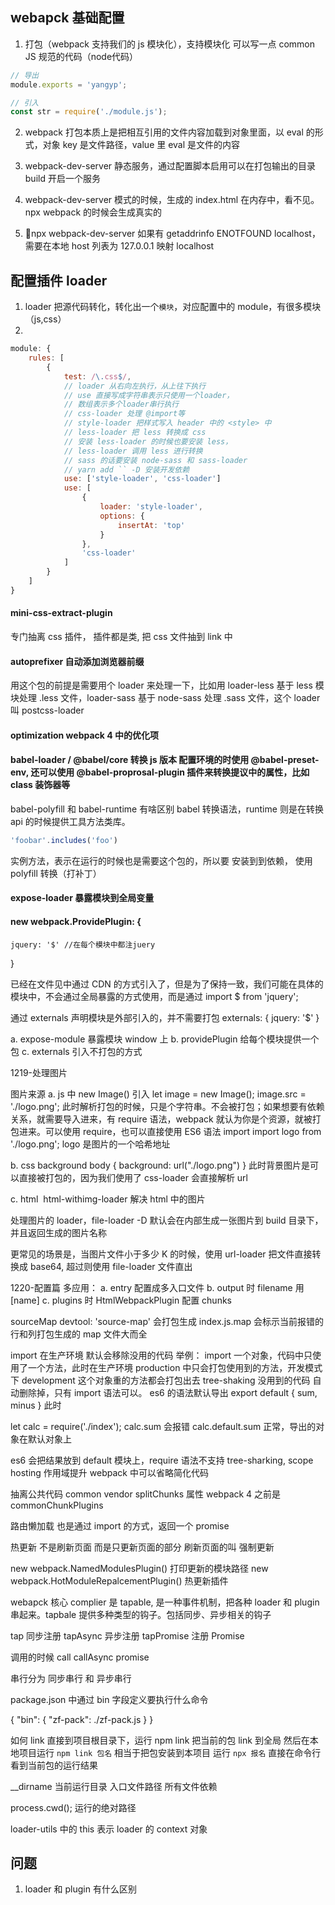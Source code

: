 ## webapck 基础配置

1. 打包（webpack 支持我们的 js 模块化），支持模块化 可以写一点 common JS 规范的代码（node代码）
```js
// 导出
module.exports = 'yangyp'; 

// 引入
const str = require('./module.js');
```

2. webpack 打包本质上是把相互引用的文件内容加载到对象里面，以 eval 的形式，对象 key 是文件路径，value 里 eval 是文件的内容

3. webpack-dev-server 静态服务，通过配置脚本启用可以在打包输出的目录 build 开启一个服务

4. webpack-dev-server 模式的时候，生成的 index.html 在内存中，看不见。npx webpack 的时候会生成真实的

5. npx webpack-dev-server 如果有 getaddrinfo ENOTFOUND localhost，需要在本地 host 列表为 127.0.0.1 映射 localhost 


## 配置插件 loader

1. loader 把源代码转化，转化出一个`模块`，对应配置中的 module，有很多模块（js,css） 
2. 
```js
module: {
    rules: [
        {
            test: /\.css$/,
            // loader 从右向左执行，从上往下执行
            // use 直接写成字符串表示只使用一个loader，
            // 数组表示多个loader串行执行
            // css-loader 处理 @import等
            // style-loader 把样式写入 header 中的 <style> 中
            // less-loader 把 less 转换成 css
            // 安装 less-loader 的时候也要安装 less，
            // less-loader 调用 less 进行转换
            // sass 的话要安装 node-sass 和 sass-loader 
            // yarn add `` -D 安装开发依赖
            use: ['style-loader', 'css-loader']
            use: [
                {
                    loader: 'style-loader',
                    options: {
                        insertAt: 'top'
                    }
                },
                'css-loader'
            ]
        }
    ]
}
```

#### mini-css-extract-plugin 
专门抽离 css 插件， 插件都是类, 把 css 文件抽到 link 中
#### autoprefixer 自动添加浏览器前缀
用这个包的前提是需要用个 loader 来处理一下，比如用 loader-less 基于 less 模块处理 .less 文件，loader-sass 基于 node-sass 处理 .sass 文件，这个 loader 叫 postcss-loader

#### optimization webpack 4 中的优化项

#### babel-loader / @babel/core 转换 js 版本 配置环境的时使用 @babel-preset-env, 还可以使用 @babel-proprosal-plugin 插件来转换提议中的属性，比如 class 装饰器等

babel-polyfill 和 babel-runtime 有啥区别
babel 转换语法，runtime 则是在转换 api 的时候提供工具方法类库。
```js
'foobar'.includes('foo') 
```
实例方法，表示在运行的时候也是需要这个包的，所以要 安装到到依赖， 使用 polyfill 转换（打补丁）

#### expose-loader 暴露模块到全局变量
#### new webpack.ProvidePlugin: {
    jquery: '$' //在每个模块中都注juery
}

已经在文件见中通过 CDN 的方式引入了，但是为了保持一致，我们可能在具体的模块中，不会通过全局暴露的方式使用，而是通过
import $ from 'jquery';

通过 externals 声明模块是外部引入的，并不需要打包
externals: {
    jquery: '$'
}


a. expose-module 暴露模块 window 上
b. providePlugin  给每个模块提供一个包
c. externals 引入不打包的方式



1219-处理图片

图片来源
a. js 中 new Image() 引入
let image = new Image();
image.src = './logo.png'; 此时解析打包的时候，只是个字符串。不会被打包；如果想要有依赖关系，就需要导入进来，有 require 语法，webpack 就认为你是个资源，就被打包进来。可以使用 require，也可以直接使用 ES6 语法 import 
import logo from './logo.png';
logo 是图片的一个哈希地址

b. css background
body {
    background: url("./logo.png")
}
此时背景图片是可以直接被打包的，因为我们使用了 css-loader 会直接解析 url

c. html <img src>
html-withimg-loader 解决 html 中的图片

处理图片的 loader，file-loader -D 
默认会在内部生成一张图片到 build 目录下， 并且返回生成的图片名称


更常见的场景是，当图片文件小于多少 K 的时候，使用 url-loader 把文件直接转换成 base64, 超过则使用 file-loader 文件直出  


1220-配置篇
多应用：
a. entry 配置成多入口文件
b. output 时 filename 用 [name]
c. plugins 时 HtmlWebpackPlugin 配置 chunks

sourceMap
devtool: 'source-map' 会打包生成 index.js.map 会标示当前报错的行和列打包生成的 map 文件大而全


import 在生产环境 默认会移除没用的代码
举例： import 一个对象，代码中只使用了一个方法，此时在生产环境 production 中只会打包使用到的方法，开发模式下 development 这个对象重的方法都会打包出去
tree-shaking 没用到的代码 自动删除掉，只有 import 语法可以。
es6 的语法默认导出 
export default {
    sum,
    minus
}
此时

let calc = require('./index');
calc.sum 会报错
calc.default.sum 正常，导出的对象在默认对象上

es6 会把结果放到 default 模块上，require 语法不支持 tree-sharking, 
scope hosting 作用域提升 webpack 中可以省略简化代码

抽离公共代码 common vendor 
splitChunks 属性 
webpack 4 之前是 commonChunkPlugins

路由懒加载 也是通过 import 的方式，返回一个 promise 

热更新 不是刷新页面 而是只更新页面的部分
刷新页面的叫 强制更新

new webpack.NamedModulesPlugin() 打印更新的模块路径
new webpack.HotModuleRepalcementPlugin() 热更新插件


webapck 核心 complier 是 tapable, 是一种事件机制，把各种 loader 和 plugin 串起来。tapbale 提供多种类型的钩子。包括同步、异步相关的钩子

tap  同步注册
tapAsync  异步注册
tapPromise  注册 Promise

调用的时候
call callAsync promise

串行分为 同步串行 和 异步串行

package.json 中通过 bin 字段定义要执行什么命令

{
    "bin": {
        "zf-pack": ./zf-pack.js
    }
}

如何 link 直接到项目根目录下，运行 npm link 把当前的包 link 到全局
然后在本地项目运行 `npm link 包名` 相当于把包安装到本项目 运行 `npx 报名` 直接在命令行看到当前包的运行结果

__dirname 当前运行目录
入口文件路径
所有文件依赖

process.cwd(); 运行的绝对路径

loader-utils 中的 this 表示 loader 的 context 对象

## 问题
1. loader 和 plugin 有什么区别
